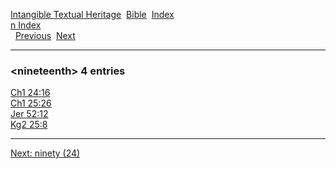[Intangible Textual Heritage](../../index)  [Bible](../index) 
[Index](index)   
[n Index](_n_)  
  [Previous](c07854)  [Next](c07856) 

------------------------------------------------------------------------

### &lt;nineteenth&gt; 4 entries

[Ch1 24:16](../kjv/ch1024.htm#016)  
[Ch1 25:26](../kjv/ch1025.htm#026)  
[Jer 52:12](../kjv/jer052.htm#012)  
[Kg2 25:8](../kjv/kg2025.htm#008)  

------------------------------------------------------------------------

[Next: ninety (24)](c07856)
